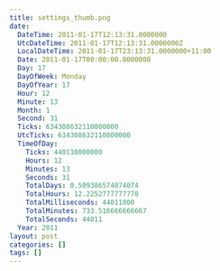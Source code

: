 ```yaml
---
title: settings_thumb.png
date:
  DateTime: 2011-01-17T12:13:31.0000000
  UtcDateTime: 2011-01-17T12:13:31.0000000Z
  LocalDateTime: 2011-01-17T23:13:31.0000000+11:00
  Date: 2011-01-17T00:00:00.0000000
  Day: 17
  DayOfWeek: Monday
  DayOfYear: 17
  Hour: 12
  Minute: 13
  Month: 1
  Second: 31
  Ticks: 634308632110000000
  UtcTicks: 634308632110000000
  TimeOfDay:
    Ticks: 440110000000
    Hours: 12
    Minutes: 13
    Seconds: 31
    TotalDays: 0.509386574074074
    TotalHours: 12.2252777777778
    TotalMilliseconds: 44011000
    TotalMinutes: 733.516666666667
    TotalSeconds: 44011
  Year: 2011
layout: post
categories: []
tags: []
---
```


